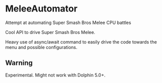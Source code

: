 # MeleeAutomator
Attempt at automating Super Smash Bros Melee CPU battles

Cool API to drive Super Smash Bros Melee. 

Heavy use of async/await command to easily drive the code towards the menu and possible configurations.

## Warning

Experimental. Might not work with Dolphin 5.0+. 
